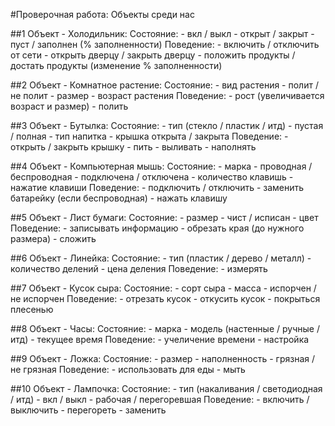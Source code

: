 
#Проверочная работа: Объекты среди нас


##1 Объект - Холодильник:
    Состояние:
        - вкл / выкл
        - открыт / закрыт
        - пуст / заполнен (% заполненности)
    Поведение:
        - включить / отключить от сети
        - открыть дверцу / закрыть дверцу
        - положить продукты / достать продукты (изменение % заполненности)

##2 Объект - Комнатное растение:
    Состояние:
        - вид растения
        - полит / не полит
        - размер
        - возраст растения
    Поведение:
        - рост (увеличивается возраст и размер)
        - полить

##3 Объект - Бутылка:
    Состояние:
        - тип (стекло / пластик / итд)
        - пустая / полная
        - тип напитка
        - крышка открыта / закрыта
    Поведение:
        - открыть / закрыть крышку
        - пить
        - выливать
        - наполнять

##4 Объект - Компьютерная мышь:
    Состояние:
        - марка
        - проводная / беспроводная
        - подключена / отключена
        - количество клавишь
        - нажатие клавиши
    Поведение:
        - подключить / отключить
        - заменить батарейку (если беспроводная)
        - нажать клавишу

##5 Объект - Лист бумаги:
    Состояние:
        - размер
        - чист / исписан
        - цвет
    Поведение:
        - записывать информацию
        - обрезать края (до нужного размера)
        - сложить

##6 Объект - Линейка:
    Состояние:
        - тип (пластик / дерево / металл)
        - количество делений
        - цена деления
    Поведение:
        - измерять

##7 Объект - Кусок сыра:
    Состояние:
        - сорт сыра
        - масса
        - испорчен / не испорчен
    Поведение:
        - отрезать кусок
        - откусить кусок
        - покрыться плесенью

##8 Объект - Часы:
    Состояние:
        - марка
        - модель (настенные / ручные / итд)
        - текущее время
    Поведение:
        - учеличение времени
        - настройка

##9 Объект - Ложка:
    Состояние:
        - размер
        - наполненность
        - грязная / не грязная
    Поведение:
        - использовать для еды
        - мыть

##10 Объект - Лампочка:
    Состояние:
        - тип (накаливания / светодиодная / итд)
        - вкл / выкл
        - рабочая / перегоревшая
    Поведение:
        - включить / выключить
        - перегореть
        - заменить
